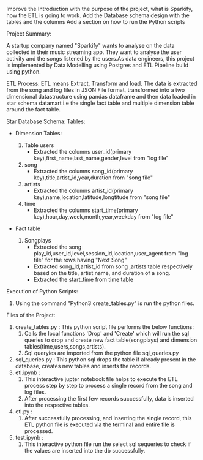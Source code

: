 Improve the Introduction with the purpose of the project, what is Sparkify, how the ETL is going to work.
Add the Database schema design with the tables and the columns
Add a section on how to run the Python scripts

Project Summary:

A startup company named "Sparkify" wants to analyse on the data collected in their music streaming app. They want to analyse the user activity and the songs listened by the users.As data engineers, this project is implemented by Data Modelling using Postgres and ETL Pipeline build using python.

ETL Process:
ETL means Extract, Transform and load. The data is extracted from the song and log files in JSON File format, transformed into a two dimensional datastructure using pandas dataframe and then data loaded in star schema datamart i.e the single fact table and multiple dimension table around the fact table.

Star Database Schema:
Tables:
- Dimension Tables:
  1. Table users 
        - Extracted the columns user_id(primary key),first_name,last_name,gender,level from "log file"
  2. song 
        - Extracted the columns song_id(primary key),title,artist_id,year,duration from "song file"
  3. artists
        - Extracted the columns artist_id(primary key),name,location,latitude,longtitude from "song file"
  4. time 
        - Extracted the columns start_time(primary key),hour,day,week,month,year,weekday from "log file"

- Fact table 
  1. Songplays
        - Extracted the song play_id,user_id,level,session_id,location,user_agent from "log file" for the rows having "Next Song"
        - Extracted song_id,artist_id from song ,artists table respectively based on the title, artist name, and duration of a song.
        - Extracted the start_time from time table

   
Execution of Python Scripts:
  1. Using the command "Python3 create_tables.py" is run the python files.  
  
Files of the Project:

1. create_tables.py : This python script file performs the below functions:
    1. Calls the local functions 'Drop' and 'Create' which will run the sql queries to drop and create new fact table(songplays) and dimension tables(time,users,songs,artists). 
    2. Sql queryies are imported from the python file sql_queries.py 
2. sql_queries.py : This python sql drops the table if already present in the database, creates new tables and inserts the records.
3. etl.ipynb : 
    1. This interactive jupter notebook file helps to execute the ETL process step by step to process a single record from the song and log files.
    2. After processing the first few records successfully, data is inserted into the respective tables. 
4. etl.py : 
    1. After successfully processing, and inserting the single record, this ETL python file is executed via the terminal and entire file is processed. 
5. test.ipynb : 
    1. This interactive python file run the select sql sequeries to check if the values are inserted into the db successfully.

